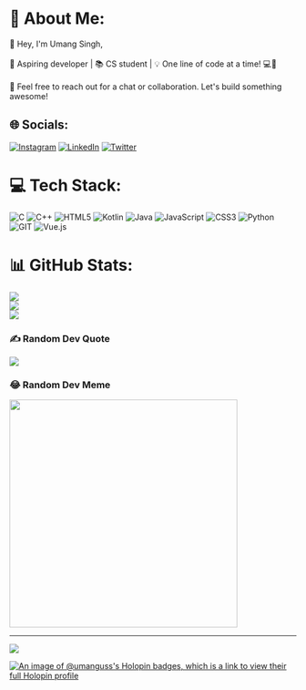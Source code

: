 # 💫 About Me:
👋 Hey, I'm Umang Singh,<br><br>🚀 Aspiring developer | 📚 CS student | 💡 One line of code at a time! 💻🌟<br><br>📧 Feel free to reach out for a chat or collaboration. Let's build something awesome!


## 🌐 Socials:
[![Instagram](https://img.shields.io/badge/Instagram-%23E4405F.svg?logo=Instagram&logoColor=white)](https://instagram.com/https://www.instagram.com/umang_uss/) [![LinkedIn](https://img.shields.io/badge/LinkedIn-%230077B5.svg?logo=linkedin&logoColor=white)](https://linkedin.com/in/https://www.linkedin.com/in/umang-singh) [![Twitter](https://img.shields.io/badge/Twitter-%231DA1F2.svg?logo=Twitter&logoColor=white)](https://twitter.com/https://twitter.com/Umang_uss) 

# 💻 Tech Stack:
![C](https://img.shields.io/badge/c-%2300599C.svg?style=for-the-badge&logo=c&logoColor=white) ![C++](https://img.shields.io/badge/c++-%2300599C.svg?style=for-the-badge&logo=c%2B%2B&logoColor=white) ![HTML5](https://img.shields.io/badge/html5-%23E34F26.svg?style=for-the-badge&logo=html5&logoColor=white) ![Kotlin](https://img.shields.io/badge/kotlin-%237F52FF.svg?style=for-the-badge&logo=kotlin&logoColor=white) ![Java](https://img.shields.io/badge/java-%23ED8B00.svg?style=for-the-badge&logo=openjdk&logoColor=white) ![JavaScript](https://img.shields.io/badge/javascript-%23323330.svg?style=for-the-badge&logo=javascript&logoColor=%23F7DF1E) ![CSS3](https://img.shields.io/badge/css3-%231572B6.svg?style=for-the-badge&logo=css3&logoColor=white) ![Python](https://img.shields.io/badge/python-3670A0?style=for-the-badge&logo=python&logoColor=ffdd54) ![GIT](https://img.shields.io/badge/Git-fc6d26?style=for-the-badge&logo=git&logoColor=white) ![Vue.js](https://img.shields.io/badge/vue.js-%2335495e.svg?style=for-the-badge&logo=vuedotjs&logoColor=%234FC08D)
# 📊 GitHub Stats:
![](https://github-readme-stats.vercel.app/api?username=umanguss&theme=gotham&hide_border=true&include_all_commits=true&count_private=true)<br/>
![](https://github-readme-streak-stats.herokuapp.com/?user=umanguss&theme=gotham&hide_border=true)<br/>
![](https://github-readme-stats.vercel.app/api/top-langs/?username=umanguss&theme=gotham&hide_border=true&include_all_commits=true&count_private=true&layout=compact)

### ✍️ Random Dev Quote
![](https://quotes-github-readme.vercel.app/api?type=horizontal&theme=radical)

### 😂 Random Dev Meme
<img src='https://randommeme-five.vercel.app/' style="height: 400px;"/>

---
[![](https://visitcount.itsvg.in/api?id=umanguss&icon=0&color=0)](https://visitcount.itsvg.in)


[![An image of @umanguss's Holopin badges, which is a link to view their full Holopin profile](https://holopin.me/umanguss)](https://holopin.io/@umanguss)
